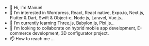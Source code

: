 - 👋 Hi, I’m Manuel
- 👀 I’m interested in Wordpress, React, React native, Expo.io, Next.js, Flutter & Dart, Swift & Object-c, Node.js, Laravel, Vue.js...
- 🌱 I’m currently learning Three.js, Babylon.js, Pixi.js...
- 💞️ I’m looking to collaborate on hybrid mobile app development, E-commerce development, 3D configurator project.
- 📫 How to reach me ...

<!---
manuel172001/manuel172001 is a ✨ special ✨ repository because its `README.md` (this file) appears on your GitHub profile.
You can click the Preview link to take a look at your changes.
--->
